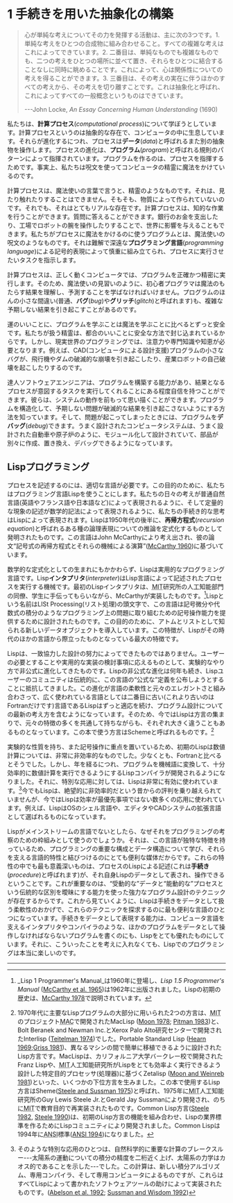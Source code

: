 # 1 手続きを用いた抽象化の構築

> 心が単純な考えについてその力を発揮する活動は、主に次の3つです。1. 単純な考えをひとつの合成物に組み合わせること。すべての複雑な考えはこれによってできています。2. 二番目は、単純なものでも複雑なものでも、二つの考えをひとつの場所に並べて置き、それらをひとつに結合することなしに同時に眺めることです。これによって、心は関係性についての考えを得ることができます。3. 三番目は、その考えの実在に伴うほかのすべての考えから、その考えを切り離すことです。これは抽象化と呼ばれ、これによってすべての一般概念というものはできています。
> 
> ---John Locke, _An Essay Concerning Human Understanding_ (1690)



私たちは、**計算プロセス**(_computational process_)について学ぼうとしています。計算プロセスというのは抽象的な存在で、コンピュータの中に生息しています。それらが進化するにつれ、プロセスは**データ**(_data_)と呼ばれるまた別の抽象物を操作します。プロセスの進化は、**プログラム**(_program_)と呼ばれる規則のパターンによって指揮されています。プログラムを作るのは、プロセスを指揮するためです。事実上、私たちは呪文を使ってコンピュータの精霊に魔法をかけているのです。

計算プロセスは、魔法使いの言葉で言うと、精霊のようなものです。それは、見たり触れたりすることはできません。そもそも、物質によって作られていないのです。それでも、それはとてもリアルな存在です。計算プロセスは、知的な作業を行うことができます。質問に答えることができます。銀行のお金を支出したり、工場でロボットの腕を操作したりすることで、世界に影響を与えることもできます。私たちがプロセスに魔法をかけるのに使うプログラムとは、魔法使いの呪文のようなものです。それは難解で深遠な**プログラミング言語**(_programming language_)による記号的表現によって慎重に組み立てられ、プロセスに実行させたいタスクを指示します。

計算プロセスは、正しく動くコンピュータでは、プログラムを正確かつ精密に実行します。そのため、魔法使いの見習いのように、初心者プログラマは魔法のもたらす結果を理解し、予測することを学ばなければいけません。プログラムのほんの小さな間違い(普通、**バグ**(_bug_)や**グリッチ**(_glitch_)と呼ばれます)も、複雑な予期しない結果を引き起こすことがあるのです。

運のいいことに、プログラムを学ぶことは魔法を学ぶことに比べるとずっと安全です。私たちが扱う精霊は、都合のいいことに安全な方法で封じ込まれているからです。しかし、現実世界のプログラミングでは、注意力や専門知識や知恵が必要となります。例えば、CAD(コンピュータによる設計支援)プログラムの小さなバグが、飛行機やダムの破滅的な崩壊を引き起こしたり、産業ロボットの自己破壊を起こしたりするのです。

達人ソフトウェアエンジニアは、プログラムを構築する能力があり、結果となるプロセスが意図するタスクを実行してくれることにある程度自信を持つことができます。彼らは、システムの動作を前もって思い描くことができます。プログラムを構造化して、予期しない問題が破滅的な結果を引き起こさないようにする方法を知っています。そして、問題が起こってしまったときには、プログラムを**デバッグ**(_debug_)できます。うまく設計されたコンピュータシステムは、うまく設計された自動車や原子炉のように、モジュール化して設計されていて、部品が別々に作成、置き換え、デバッグできるようになっています。

## Lispプログラミング

プロセスを記述するのには、適切な言語が必要です。この目的のために、私たちはプログラミング言語Lispを使うことにします。私たちの日々の考えが普通自然言語(英語やフランス語や日本語など)によって表現されるように、そして定量的な現象の記述が数学的記法によって表現されるように、私たちの手続き的な思考はLispによって表現されます。Lispは1950年代の後半に、**再帰方程式**(_recursion equation_)と呼ばれるある種の論理表現についての推論を定式化するものとして発明されたものです。この言語はJohn McCarthyにより考え出され、彼の論文“記号式の再帰方程式とそれらの機械による演算”([McCarthy 1960](References.md#McCarthy-1960))に基づいています。

数学的な定式化としての生まれにもかかわらず、Lispは実用的なプログラミング言語です。Lisp**インタプリタ**(_interpreter_)はLisp言語によって記述されたプロセスを実行する機械です。最初のLispインタプリタは、<abbr title="MIT">MIT</abbr>研究所の人工知能部門の同僚、学生に手伝ってもらいながら、McCarthyが実装したものです。[^1]Lispという名前はLISt Processing(リスト処理)の頭文字で、この言語は記号微分や代数式の積分のようなプログラミング上の問題に取り組むための記号操作能力を提供するために設計されたものです。この目的のために、アトムとリストとして知られる新しいデータオブジェクトを導入しています。この特徴が、Lispがその時代のほかの言語から際立ったものとなっている最大の特徴です。

Lispは、一致協力した設計の努力によってできたものではありません。ユーザーの必要とすることや実用的な実装の検討事項に応えるものとして、実験的なやり方で非公式に進化してきたものです。Lispの非公式な進化は何年も続き、Lispユーザーのコミュニティは伝統的に、この言語の“公式な”定義を公布しようとすることに抵抗してきました。この進化が言語の柔軟性と元々のエレガントさと組み合わさって、広く使われている言語としては二番目に古い(これより古いのはFortranだけです)言語であるLispはずっと適応を続け、プログラム設計についての最新の考え方を含むようになっています。そのため、今ではLispは方言の集まりで、元々の特徴の多くを共通して持ちながらも、それぞれ大きく違うこともあるものとなっています。この本で使う方言はSchemeと呼ばれるものです。[^2]



実験的な性質を持ち、また記号操作に重点を置いているため、初期のLispは数値計算については、非常に非効率的なものでした。少なくとも、Fortranと比べるとそうでした。しかし、年を経るにつれ、プログラムを機械語に変換して、十分効率的に数値計算を実行できるようにするLispコンパイラが開発されるようになりました。それに、特別な応用に対しては、Lispは非常に有効に使われています。[^3]今でもLispは、絶望的に非効率的だという昔からの評判を乗り越えられていませんが、今ではLispは効率が最優先事項ではない数多くの応用に使われています。例えば、LispはOSのシェル言語や、エディタやCADシステムの拡張言語として選ばれるものになっています。

Lispがメインストリームの言語でないとしたら、なぜそれをプログラミングの考察のための枠組みとして使うのでしょうか。それは、この言語が独特な特徴を持っているため、プログラミングの重要な構成とデータ構造について学び、それらを支える言語的特性と結びつけるのにとても便利な媒体だからです。これらの特性の中でも最も意義深いものは、プロセスのLispによる記述(これは**手続き**(_procedure_)と呼ばれます)が、それ自身Lispのデータとして表され、操作できるということです。これが重要なのは、“受動的な”データと“能動的な”プロセスという伝統的な区別を曖昧にする能力を使った強力なプログラム設計のテクニックが存在するからです。これから見ていくように、Lispは手続きをデータとして扱う柔軟性のおかげで、これらのテクニックを探求するのに最も便利な言語のひとつになっています。手続きをデータとして表現する能力は、コンピュータ言語を支えるインタプリタやコンパイラのような、ほかのプログラムをデータとして操作しなければならないプログラムを書くのにも、Lispをとても優れたものにしています。それに、こういったことを考えに入れなくても、Lispでのプログラミングは本当に楽しいのです。



---

[^1]: _Lisp 1 Programmer's Manual_は1960年に登場し、_Lisp 1.5 Programmer's Manual_ ([McCarthy et al. 1965](References.md#McCarthy-et-al-1965))は1962年に出版されました。Lispの初期の歴史は、[McCarthy 1978](References.md#McCarthy-1978)で説明されています。

[^2]: 1970年代に主要なLispプログラムの大部分に用いられた2つの方言は、<abbr title="MIT">MIT</abbr>のプロジェクト<abbr title="MAC">MAC</abbr>で開発されたMacLisp ([Moon 1978](References.md#Moon-1978); [Pitman 1983](References.md#Pitman-1983))と、Bolt Beranek and Newman Inc.とXerox Palo Alto研究センターで開発されたInterlisp ([Teitelman 1974](References.md#Teitelman-1974))でした。Portable Standard Lisp ([Hearn 1969](References.md#Hearn-1969);[Griss 1981](References.md#Griss-1981))、異なるマシンの間で簡単に移植できるように設計されたLisp方言です。MacLispは、カリフォルニア大学バークレー校で開発されたFranz Lispや、<abbr title="MIT">MIT</abbr>人工知能研究所がLispをとても効率よく実行できるよう設計した特定目的プロセッサ(処理器)に基づくZetalisp ([Moon and Weinreb 1981](References.md#Moon-and-Weinreb-1981))といった、いくつかの下位方言を生みました。この本で使用するLisp方言はSheme([Steele and Sussman 1975](References.md#Steele-and-Sussman-1975))と呼ばれ、1975年に<abbr title="MIT">MIT</abbr>人工知能研究所のGuy Lewis Steele Jr.とGerald Jay Sussmanにより開発され、のちに<abbr title="MIT">MIT</abbr>で教育目的で再実装されたものです。Common Lisp方言([Steele 1982](References.md#Steele-1982), [Steele 1990](References.md#Steele-1990))は、初期のLisp方言の機能を組み合わせ、Lispの業界標準を作るためにLispコミュニティにより開発されました。Common Lispは1994年に<abbr title="ANSI">ANSI</abbr>標準([ANSI 1994](References.md#ANSI-1994))になりました。

[^3]: そのような特別な応用のひとつは、自然科学的に重要な計算のブレークスルー---太陽系の運動についての積分の精度を二桁近く上げ、太陽系の力学はカオス的であることを示した---でした。この計算は、新しい積分アルゴリズム、専用コンパイラ、そして専用コンピュータによるものですが、これらはすべてLispによって書かれたソフトウェアツールの助けによって実装されたものです。([Abelson et al. 1992](References.md#Abelson-et-al.-1992); [Sussman and Wisdom 1992](References.md#Sussman-and-Wisdom-1992))